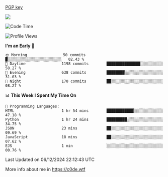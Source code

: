 [PGP key](https://c0de.wtf/urwq.asc)

<a href="https://wakatime.com"><img src="https://wakatime.com/share/@c0dezin/b7f18a7c-ab3a-40b8-8bc7-b1b7bf71f1d6.svg" /></a>

<!--START_SECTION:waka-->
![Code Time](http://img.shields.io/badge/Code%20Time-153%20hrs%2038%20mins-blue)

![Profile Views](http://img.shields.io/badge/Profile%20Views-0-blue)

**I'm an Early 🐤** 

```text
🌞 Morning                50 commits          █░░░░░░░░░░░░░░░░░░░░░░░░   02.43 % 
🌆 Daytime                1198 commits        ███████████████░░░░░░░░░░   58.27 % 
🌃 Evening                638 commits         ████████░░░░░░░░░░░░░░░░░   31.03 % 
🌙 Night                  170 commits         ██░░░░░░░░░░░░░░░░░░░░░░░   08.27 % 
```


📊 **This Week I Spent My Time On** 

```text
💬 Programming Languages: 
HTML                     1 hr 54 mins        ████████████░░░░░░░░░░░░░   47.18 % 
Python                   1 hr 24 mins        █████████░░░░░░░░░░░░░░░░   34.75 % 
JSON                     23 mins             ██░░░░░░░░░░░░░░░░░░░░░░░   09.69 % 
JavaScript               18 mins             ██░░░░░░░░░░░░░░░░░░░░░░░   07.62 % 
EJS                      1 min               ░░░░░░░░░░░░░░░░░░░░░░░░░   00.76 % 
```


 Last Updated on 06/12/2024 22:12:43 UTC
<!--END_SECTION:waka-->

More info about me in https://c0de.wtf
